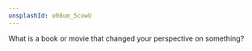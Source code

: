 ```yaml
---
unsplashId: o08um_5cowU
---
```


What is a book or movie that changed your perspective on something?

